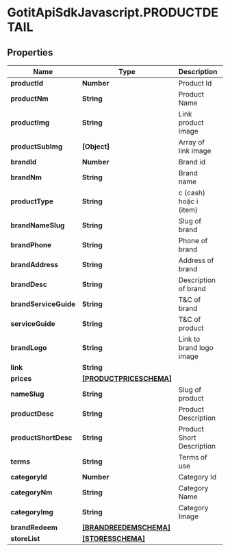 # GotitApiSdkJavascript.PRODUCTDETAIL

## Properties

Name | Type | Description | Notes
------------ | ------------- | ------------- | -------------
**productId** | **Number** | Product Id | [optional] 
**productNm** | **String** | Product Name | [optional] 
**productImg** | **String** | Link product image | [optional] 
**productSubImg** | **[Object]** | Array of link image | [optional] 
**brandId** | **Number** | Brand id | [optional] 
**brandNm** | **String** | Brand name | [optional] 
**productType** | **String** | c (cash) hoặc i (item) | [optional] 
**brandNameSlug** | **String** | Slug of brand | [optional] 
**brandPhone** | **String** | Phone of brand | [optional] 
**brandAddress** | **String** | Address of brand | [optional] 
**brandDesc** | **String** | Description of brand | [optional] 
**brandServiceGuide** | **String** | T&amp;C of brand | [optional] 
**serviceGuide** | **String** | T&amp;C of product | [optional] 
**brandLogo** | **String** | Link to brand logo image | [optional] 
**link** | **String** |  | [optional] 
**prices** | [**[PRODUCTPRICESCHEMA]**](PRODUCTPRICESCHEMA.md) |  | [optional] 
**nameSlug** | **String** | Slug of product | [optional] 
**productDesc** | **String** | Product Description | [optional] 
**productShortDesc** | **String** | Product Short Description | [optional] 
**terms** | **String** | Terms of use | [optional] 
**categoryId** | **Number** | Category Id | [optional] 
**categoryNm** | **String** | Category Name | [optional] 
**categoryImg** | **String** | Category Image | [optional] 
**brandRedeem** | [**[BRANDREEDEMSCHEMA]**](BRANDREEDEMSCHEMA.md) |  | [optional] 
**storeList** | [**[STORESSCHEMA]**](STORESSCHEMA.md) |  | [optional] 


